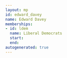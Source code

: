 ```yaml
---
layout: mp
id: edward_davey
name: Edward Davey
memberships:
- id: ldem
  name: Liberal Democrats
  start: 
  end: 
autogenerated: true
---
```

